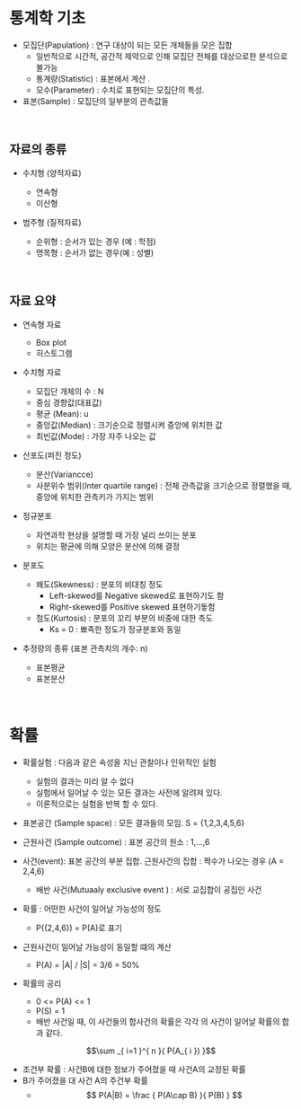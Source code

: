 # 통계학 기초 

- 모집단(Papulation) : 연구 대상이 되는 모든 개체들을 모은 집합
    - 일반적으로 시간적, 공간적 제약으로 인해 모집단 전체를 대상으로한 분석으로 불가능 
    - 통계량(Statistic) : 표본에서 계산 .
    - 모수(Parameter) : 수치로 표현되는 모집단의 특성. 
- 표본(Sample) : 모집단의 일부분의 관측값들 


<br>

## 자료의 종류

- 수치형 (양적자료)
    - 연속형  
    - 이산형 

- 범주형 (질적자료)
    - 순위형 : 순서가 있는 경우 (예 : 학점) 
    - 명목형 : 순서가 없는 경우(예 : 성별) 
    
 
 <br>
 
 ## 자료 요약 

- 연속형 자료
    - Box plot
    - 히스토그램 


- 수치형 자료
    - 모집단 개체의 수 : N
    - 중심 경향값(대표값)
    - 평균 (Mean): u 
    - 중앙값(Median) : 크기순으로 정렬시켜 중앙에 위치한 값
    - 최빈값(Mode) : 가장 자주 나오는 값 
    
- 산포도(퍼진 정도)
    - 분산(Variancce) 
    - 사분위수 범위(Inter quartile range) : 전체 관측값을 크기순으로 정렬했을 때, 중앙에 위치한 관측키가 가지는 범위 

- 정규분포
    - 자연과학 현상을 설명할 때 가장 널리 쓰이는 분포
    - 위치는 평균에 의해 모양은 분산에 의해 결정 
    
- 분포도
    - 왜도(Skewness) : 분포의 비대칭 정도
        - Left-skewed를 Negative skewed로 표현하기도 함
        - Right-skewed를 Positive skewed 표현하기돟함
    - 첨도(Kurtosis) : 분포의 꼬리 부분의 비중에 대한 측도 
        - Ks = 0  : 뾰족한 정도가 정규분포와 동일 

- 추정량의 종류 (표본 관측치의 개수: n)
    - 표본평균 
    - 표본분산 
        
<br>

# 확률 

- 확률실험 : 다음과 같은 속성을 지닌 관찰이나 인위적인 실험
    - 실험의 결과는 미리 알 수 없다 
    - 실험에서 일어날 수 있는 모든 결과는 사전에 알려져 있다.
    - 이론적으로는 실험을 반복 할 수 있다.
    
- 표본공간 (Sample space) : 모든 결과들의 모임.  S = {1,2,3,4,5,6}
- 근원사건 (Sample outcome) : 표본 공간의 원소 : 1,...,6
- 사건(event): 표본 공간의 부분 집합. 근원사건의 집합 : 짝수가 나오는 경우 (A = 2,4,6)
    - 배반 사건(Mutuaaly exclusive event ) : 서로 교집합이 공집인 사건 

- 확률 : 어떤한 사건이 일어날 가능성의 정도
    - P({2,4,6}) = P(A)로 표기 

- 근원사건이 일어날 가능성이 동일할 떄의 계산
    - P(A) = |A| / |S| = 3/6 = 50%

- 확률의 공리 
    - 0 <= P(A) <= 1
    - P(S) = 1
    - 배반 사건일 때, 이 사건들의 합사건의 확률은 각각 의 사건이 일어날 확률의 합과  같다. 
    

$$\sum _{ i=1 }^{ n }{ P(A_{ i }) }$$

- 조건부 확률 : 사건B에 대한 정보가 주어졌을 때 사건A의 교정된 확률
- B가 주어졌을 대 사건 A의 주건부 확률
    - $$ P(A|B) = \frac { P(A\cap B) }{ P(B) } $$
